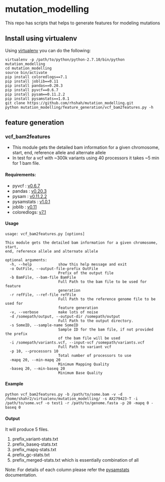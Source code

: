 # mutation_modelling
This repo has scripts that helps to generate features for modeling mutations

## Install using virtualenv
Using [virtualenv](https://virtualenv.pypa.io) you can do the following:

```
virtualenv -p /path/to/python/python-2.7.10/bin/python mutation_modelling
cd mutation_modelling
source bin/activate
pip install coloredlogs==7.1
pip install joblib==0.11
pip install pandas==0.20.3
pip install pyvcf==0.6.7
pip install pysam==0.11.2.2
pip install pysamstats==1.0.1
git clone https://github.com/rhshah/mutation_modelling.git
python mutation_modelling/feature_generation/vcf_bam2features.py -h

```

## feature generation

### vcf_bam2features

- This module gets the detailed bam information for a given chromosome, start, end, reference allele and alternate allele
- In test for a vcf with ~300k variants using 40 processors it takes ~5 min for 1 bam file.

#### Requirements:
- pyvcf : [v0.6.7](http://pyvcf.readthedocs.io/en/latest/INTRO.html)
- pandas : [v0.20.3](http://pandas.pydata.org/)
- pysam : [v0.11.2.2](https://github.com/pysam-developers/pysam)
- pysamstats : [v1.0.1](https://github.com/alimanfoo/pysamstats)
- joblib : [v0.11](https://pythonhosted.org/joblib/)
- coloredlogs: [v7.1](https://coloredlogs.readthedocs.io/en/latest/)

#### Usage
```
usage: vcf_bam2features.py [options]

This module gets the detailed bam information for a given chromosome, start,
end, reference allele and alternate allele

optional arguments:
  -h, --help            show this help message and exit
  -o OutFile, --output-file-prefix OutFile
                        Prefix of the output file
  -b BamFile, --bam-file BamFile
                        Full Path to the bam file to be used for feature
                        generation
  -r refFile, --ref-file refFile
                        Full Path to the reference genome file to be used for
                        feature generation
  -v, --verbose         make lots of noise
  -d /somepath/output, --output-dir /somepath/output
                        Full Path to the output directory.
  -s SomeID, --sample-name SomeID
                        Sample ID for the bam file, if not provided the prefix
                        of the bam file will be used
  -i /somepath/variants.vcf, --input-vcf /somepath/variants.vcf
                        Full Path to variant vcf
  -p 10, --processors 10
                        Total number of processors to use
  -mapq 20, --min-mapq 20
                        Minimum Mapping Quality
  -baseq 20, --min-baseq 20
                        Minimum Base Quality
```

#### Example

```
python vcf_bam2features.py -b /path/to/some.bam -v -d /home/shahr2/virtualenv/mutation_modelling/ -s AX279423-T -i /path/to/some.vcf -o test1 -r /path/to/genome.fasta -p 20 -mapq 0 -baseq 0 
```

#### Output
It will produce 5 files.
1. prefix_variant-stats.txt
2. prefix_baseq-stats.txt
3. prefix_mapq-stats.txt
4. prefix_gc-stats.txt
5. prefix_merged-stats.txt which is essentially combination of all

Note: For details of each column please refer the [pysamstats](https://github.com/alimanfoo/pysamstats) documentation.
